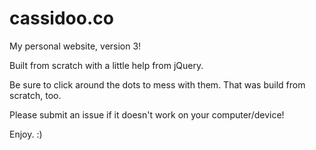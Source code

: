 cassidoo.co
==============

My personal website, version 3!

Built from scratch with a little help from jQuery.

Be sure to click around the dots to mess with them. That was build from scratch, too.

Please submit an issue if it doesn't work on your computer/device!

Enjoy. :)